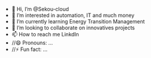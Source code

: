 - 👋 Hi, I’m @Sekou-cloud
- 👀 I’m interested in automation, IT and much money
- 🌱 I’m currently learning Energy Transition Management
- 💞️ I’m looking to collaborate on innovatives projects
- 📫 How to reach me LinkdIn 
- //😄 Pronouns: ...
- //⚡ Fun fact: ...

<!---
Sekou-cloud/Sekou-cloud is a ✨ special ✨ repository because its `README.md` (this file) appears on your GitHub profile.
You can click the Preview link to take a look at your changes.
--->
